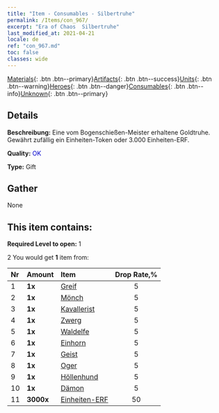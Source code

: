 ```yaml
---
title: "Item - Consumables - Silbertruhe"
permalink: /Items/con_967/
excerpt: "Era of Chaos  Silbertruhe"
last_modified_at: 2021-04-21
locale: de
ref: "con_967.md"
toc: false
classes: wide
---
```

 [Materials](/de/Items/){: .btn .btn--primary}[Artifacts](/de/Items/Artifacts/){: .btn .btn--success}[Units](/de/Items/Units/){: .btn .btn--warning}[Heroes](/de/Items/Heroes/){: .btn .btn--danger}[Consumables](/de/Items/Consumables/){: .btn .btn--info}[Unknown](/de/Items/Unknown/){: .btn .btn--primary}

## Details
 **Beschreibung:** Eine vom Bogenschießen-Meister erhaltene Goldtruhe. Gewährt zufällig ein Einheiten-Token oder 3.000 Einheiten-ERF.

 **Quality:** <span style="color: #0000CD">OK</span>

 **Type:** Gift

## Gather

  None

## This item contains:

 **Required Level to open:** 1

 2 You would get **1** item  from:

  | Nr | Amount |     Item    | Drop Rate,% |
  |:---|:-------|:------------|:---------:|
  | 1 |  **1x** | [Greif](/de/Items/unt_192/) | 5 | 
  | 2 |  **1x** | [Mönch](/de/Items/unt_194/) | 5 | 
  | 3 |  **1x** | [Kavallerist](/de/Items/unt_195/) | 5 | 
  | 4 |  **1x** | [Zwerg](/de/Items/unt_200/) | 5 | 
  | 5 |  **1x** | [Waldelfe](/de/Items/unt_201/) | 5 | 
  | 6 |  **1x** | [Einhorn](/de/Items/unt_204/) | 5 | 
  | 7 |  **1x** | [Geist](/de/Items/unt_210/) | 5 | 
  | 8 |  **1x** | [Oger](/de/Items/unt_220/) | 5 | 
  | 9 |  **1x** | [Höllenhund](/de/Items/unt_228/) | 5 | 
  | 10 |  **1x** | [Dämon](/de/Items/unt_229/) | 5 | 
  | 11 |  **3000x** | [Einheiten-ERF](/de/Items/con_902/) | 50 | 
